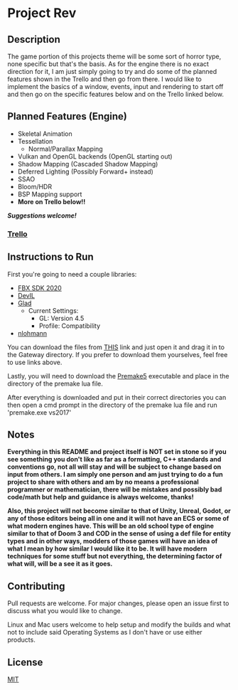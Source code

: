 # Project Rev

## Description
The game portion of this projects theme will be some sort of horror type, none specific but that's the basis.
As for the engine there is no exact direction for it, I am just simply going to try and do some of the planned features shown in the Trello and then go from there. I would like to implement the basics of a window, events, input and rendering to start off and then go on the specific features below and on the Trello linked below.

## Planned Features (Engine)
- Skeletal Animation
- Tessellation
    - Normal/Parallax Mapping
- Vulkan and OpenGL backends (OpenGL starting out)
- Shadow Mapping (Cascaded Shadow Mapping)
- Deferred Lighting (Possibly Forward+ instead)
- SSAO
- Bloom/HDR
- BSP Mapping support
- **More on Trello below!!**

**_Suggestions welcome!_**

### [Trello](https://trello.com/b/IBEsloS2/project-rev)

## Instructions to Run
First you're going to need a couple libraries:
- [FBX SDK 2020](https://www.autodesk.com/developer-network/platform-technologies/fbx-sdk-2020-0)
- [DevIL](http://openil.sourceforge.net/download.php)
- [Glad](https://glad.dav1d.de/)
    - Current Settings:
        - GL: Version 4.5
        - Profile: Compatibility
- [nlohmann](https://github.com/nlohmann/json)

You can download the files from [THIS](https://mega.nz/file/Xz5BCRaD#6xANPkmEiwerqLxhj1kN-5Cd60YL34pRAAAAAAAAAAA) link and just open it and drag it in to the Gateway directory. If you prefer to download them yourselves, feel free to use links above.

Lastly, you will need to download the [Premake5](https://premake.github.io/download) executable and place in the directory of the premake lua file.

After everything is downloaded and put in their correct directories you can then open a cmd prompt in the directory of the premake lua file and run 'premake.exe vs2017'

## Notes
**Everything in this README and project itself is NOT set in stone so if you see something you don't like as far as a formatting, C++ standards and conventions go, not all will stay and will be subject to change based on input from others. I am simply one person and am just trying to do a fun project to share with others and am by no means a professional programmer or mathematician, there will be mistakes and possibly bad code/math but help and guidance is always welcome, thanks!**

**Also, this project will not become similar to that of Unity, Unreal, Godot, or any of those editors being all in one and it will not have an ECS or some of what modern engines have. This will be an old school type of engine similar to that of Doom 3 and COD in the sense of using a def file for entity types and in other ways, modders of those games will have an idea of what I mean by how similar I would like it to be. It will have modern techniques for some stuff but not everything, the determining factor of what will, will be a see it as it goes.**

## Contributing
Pull requests are welcome. For major changes, please open an issue first to discuss what you would like to change.

Linux and Mac users welcome to help setup and modify the builds and what not to include said Operating Systems as I don't have or use either products.

## License
[MIT](https://choosealicense.com/licenses/mit/)